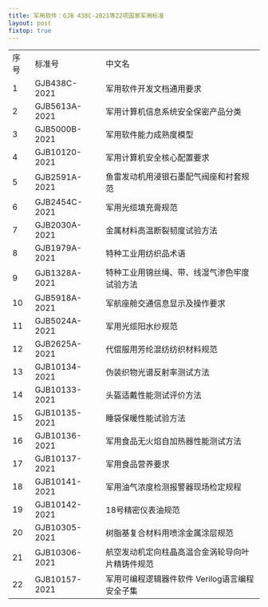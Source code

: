 ```yaml
---
title: 军用软件：GJB 438C-2021等22项国家军用标准
layout: post
fixtop: true
---
```


<table class="table table-hover table-bordered">
    <tr>
        <td>序号</td>
        <td>标准号</td>
        <td>中文名</td>
    </tr>
    <tr class="fw-bold">
        <td>1</td>
        <td>GJB438C-2021</td>
        <td>军用软件开发文档通用要求</td>
    </tr>
    <tr class="fw-bold">
        <td>2</td>
        <td>GJB5613A-2021</td>
        <td>军用计算机信息系统安全保密产品分类</td>
    </tr>
    <tr class="fw-bold">
        <td>3</td>
        <td>GJB5000B-2021</td>
        <td>军用软件能力成熟度模型</td>
    </tr>
    <tr class="fw-bold">
        <td>4</td>
        <td>GJB10120-2021</td>
        <td>军用计算机安全核心配置要求</td>
    </tr>
    <tr>
        <td>5</td>
        <td>GJB2591A-2021</td>
        <td>鱼雷发动机用浸银石墨配气阀座和衬套规范</td>
    </tr>
    <tr>
        <td>6</td>
        <td>GJB2454C-2021</td>
        <td>军用光缆填充膏规范</td>
    </tr>
    <tr>
        <td>7</td>
        <td>GJB2030A-2021</td>
        <td>金属材料高温断裂韧度试验方法</td>
    </tr>
    <tr>
        <td>8</td>
        <td>GJB1979A-2021</td>
        <td>特种工业用纺织品术语</td>
    </tr>
    <tr>
        <td>9</td>
        <td>GJB1328A-2021</td>
        <td>特种工业用锦丝绳、带、线湿气渗色牢度试验方法</td>
    </tr>
    <tr>
        <td>10</td>
        <td>GJB5918A-2021</td>
        <td>军航座舱交通信息显示及操作要求</td>
    </tr>
    <tr>
        <td>11</td>
        <td>GJB5024A-2021</td>
        <td>军用光缆阳水纱规范</td>
    </tr>
    <tr>
        <td>12</td>
        <td>GJB2625A-2021</td>
        <td>代偿服用芳纶混纺纺织材料规范</td>
    </tr>
    <tr>
        <td>13</td>
        <td>GJB10134-2021</td>
        <td>伪装织物光谱反射率测试方法</td>
    </tr>
    <tr>
        <td>14</td>
        <td>GJB10133-2021</td>
        <td>头盔适戴性能测试评价方法</td>
    </tr>
    <tr>
        <td>15</td>
        <td>GJB10135-2021</td>
        <td>睡袋保暖性能试验方法</td>
    </tr>
    <tr>
        <td>16</td>
        <td>GJB10136-2021</td>
        <td>军用食品无火焰自加热器性能测试方法</td>
    </tr>
    <tr>
        <td>17</td>
        <td>GJB10137-2021</td>
        <td>军用食品营养要求</td>
    </tr>
    <tr>
        <td>18</td>
        <td>GJB10141-2021</td>
        <td>军用油气浓度检测报警器现场检定规程</td>
    </tr>
    <tr>
        <td>19</td>
        <td>GJB10142-2021</td>
        <td>18号精密仪表油规范</td>
    </tr>
    <tr>
        <td>20</td>
        <td>GJB10305-2021</td>
        <td>树脂基复合材料用喷涂金属涂层规范</td>
    </tr>
    <tr>
        <td>21</td>
        <td>GJB10306-2021</td>
        <td>航空发动机定向柱晶高温合金涡轮导向叶片精铸件规范</td>
    </tr>
    <tr>
        <td>22</td>
        <td>GJB10157-2021</td>
        <td>军用可编程逻辑器件软件 Verilog语言编程安全子集</td>
    </tr>
</table>








